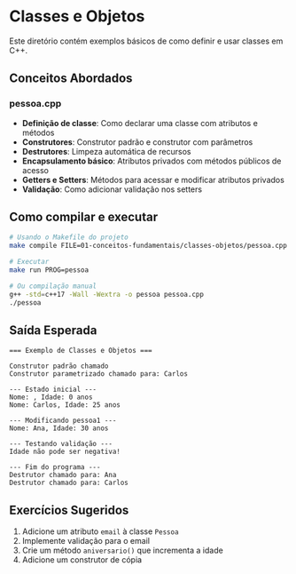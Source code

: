 # Classes e Objetos

Este diretório contém exemplos básicos de como definir e usar classes em C++.

## Conceitos Abordados

### pessoa.cpp
- **Definição de classe**: Como declarar uma classe com atributos e métodos
- **Construtores**: Construtor padrão e construtor com parâmetros
- **Destrutores**: Limpeza automática de recursos
- **Encapsulamento básico**: Atributos privados com métodos públicos de acesso
- **Getters e Setters**: Métodos para acessar e modificar atributos privados
- **Validação**: Como adicionar validação nos setters

## Como compilar e executar

```bash
# Usando o Makefile do projeto
make compile FILE=01-conceitos-fundamentais/classes-objetos/pessoa.cpp

# Executar
make run PROG=pessoa

# Ou compilação manual
g++ -std=c++17 -Wall -Wextra -o pessoa pessoa.cpp
./pessoa
```

## Saída Esperada

```
=== Exemplo de Classes e Objetos ===

Construtor padrão chamado
Construtor parametrizado chamado para: Carlos

--- Estado inicial ---
Nome: , Idade: 0 anos
Nome: Carlos, Idade: 25 anos

--- Modificando pessoa1 ---
Nome: Ana, Idade: 30 anos

--- Testando validação ---
Idade não pode ser negativa!

--- Fim do programa ---
Destrutor chamado para: Ana
Destrutor chamado para: Carlos
```

## Exercícios Sugeridos

1. Adicione um atributo `email` à classe `Pessoa`
2. Implemente validação para o email
3. Crie um método `aniversario()` que incrementa a idade
4. Adicione um construtor de cópia